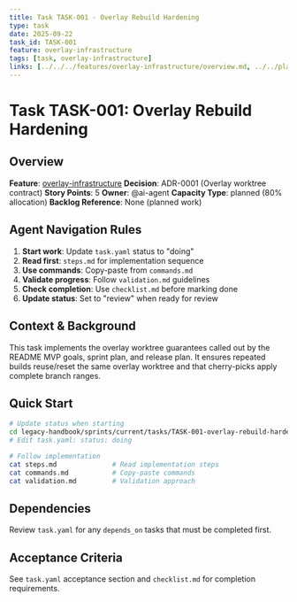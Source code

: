 ```yaml
---
title: Task TASK-001 - Overlay Rebuild Hardening
type: task
date: 2025-09-22
task_id: TASK-001
feature: overlay-infrastructure
tags: [task, overlay-infrastructure]
links: [../../../features/overlay-infrastructure/overview.md, ../../plan.md]
---
```


# Task TASK-001: Overlay Rebuild Hardening

## Overview
**Feature**: [overlay-infrastructure](../../../features/overlay-infrastructure/overview.md)
**Decision**: ADR-0001 (Overlay worktree contract)
**Story Points**: 5
**Owner**: @ai-agent
**Capacity Type**: planned (80% allocation)
**Backlog Reference**: None (planned work)

## Agent Navigation Rules
1. **Start work**: Update `task.yaml` status to "doing"
2. **Read first**: `steps.md` for implementation sequence
3. **Use commands**: Copy-paste from `commands.md`
4. **Validate progress**: Follow `validation.md` guidelines
5. **Check completion**: Use `checklist.md` before marking done
6. **Update status**: Set to "review" when ready for review

## Context & Background
This task implements the overlay worktree guarantees called out by the README MVP goals, sprint plan, and release plan. It ensures repeated builds reuse/reset the same overlay worktree and that cherry-picks apply complete branch ranges.

## Quick Start
```bash
# Update status when starting
cd legacy-handbook/sprints/current/tasks/TASK-001-overlay-rebuild-hardening/
# Edit task.yaml: status: doing

# Follow implementation
cat steps.md              # Read implementation steps
cat commands.md           # Copy-paste commands
cat validation.md         # Validation approach
```

## Dependencies
Review `task.yaml` for any `depends_on` tasks that must be completed first.

## Acceptance Criteria
See `task.yaml` acceptance section and `checklist.md` for completion requirements.
